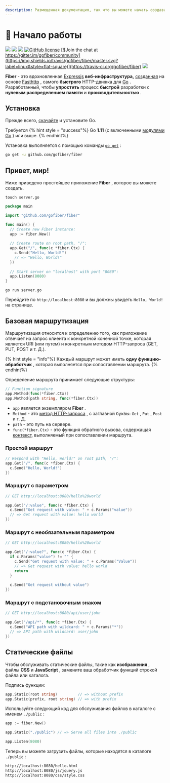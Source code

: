 ```yaml
---
description: Размещенная документация, так что вы можете начать создавать веб-приложения с Fiber.
---
```


# 📖 Начало работы

[![](https://img.shields.io/github/release/gofiber/fiber?style=flat-square)](https://github.com/gofiber/fiber/releases) [![](https://img.shields.io/badge/api-documentation-blue?style=flat-square)](https://fiber.wiki) ![](https://img.shields.io/badge/goreport-A%2B-brightgreen?style=flat-square) [![GitHub license](https://img.shields.io/badge/coverage-91%25-brightgreen?style=flat-square)](https://gocover.io/github.com/gofiber/fiber) [![Join the chat at https://gitter.im/gofiber/community](https://img.shields.io/travis/gofiber/fiber/master.svg?label=linux&style=flat-square)](https://travis-ci.org/gofiber/fiber) [![](https://img.shields.io/travis/gofiber/fiber/master.svg?label=windows&style=flat-square)](https://travis-ci.org/gofiber/fiber)

**Fiber** - это вдохновленная [Expressjs](https://github.com/expressjs/express) **веб-инфраструктура,** [созданная](https://github.com/valyala/fasthttp) на основе [Fasthttp](https://github.com/valyala/fasthttp) , самого **быстрого** HTTP-движка для [Go](https://golang.org/doc/) . Разработанный, чтобы **упростить** процесс **быстрой** разработки с **нулевым распределением памяти** и **производительностью** .

## Установка

Прежде всего, [скачайте](https://golang.org/dl/) и установите Go.

Требуется {% hint style = "success"%} Go **1.11** (с включенными [модулями Go](https://golang.org/doc/go1.11#modules) ) или выше. {% endhint%}

Установка выполняется с помощью команды [`go get`](https://golang.org/cmd/go/#hdr-Add_dependencies_to_current_module_and_install_them) :

```bash
go get -u github.com/gofiber/fiber
```

## Привет, мир!

Ниже приведено простейшее приложение **Fiber** , которое вы можете создать.

```text
touch server.go
```

```go
package main

import "github.com/gofiber/fiber"

func main() {
  // Create new Fiber instance:
  app := fiber.New()
  
  // Create route on root path, "/":
  app.Get("/", func(c *fiber.Ctx) {
    c.Send("Hello, World!")
    // => "Hello, World!"
  })
  
  // Start server on "localhost" with port "8080":
  app.Listen(8080)
}
```

```text
go run server.go
```

Перейдите по `http://localhost:8080` и вы должны увидеть `Hello, World!` на странице.

## Базовая маршрутизация

Маршрутизация относится к определению того, как приложение отвечает на запрос клиента к конкретной конечной точке, которая является URI (или путем) и конкретным методом HTTP-запроса (GET, PUT, POST и т. Д.).

{% hint style = "info"%} Каждый маршрут может иметь **одну функцию-обработчик** , которая выполняется при сопоставлении маршрута. {% endhint%}

Определение маршрута принимает следующие структуры:

```go
// Function signature
app.Method(func(*fiber.Ctx))
app.Method(path string, func(*fiber.Ctx))
```

- `app` является экземпляром **Fiber** .
- `Method` - это [метод HTTP-запроса](https://fiber.wiki/application#methods) , с заглавной буквы: `Get` , `Put` , `Post` и т. Д.
- `path` - это путь на сервере.
- `func(*fiber.Ctx)` - это функция обратного вызова, содержащая [контекст,](https://fiber.wiki/context) выполняемый при сопоставлении маршрута.

### Простой маршрут

```go
// Respond with "Hello, World!" on root path, "/":
app.Get("/", func(c *fiber.Ctx) {
  c.Send("Hello, World!")
})
```

### Маршрут с параметром

```go
// GET http://localhost:8080/hello%20world

app.Get("/:value", func(c *fiber.Ctx) {
  c.Send("Get request with value: " + c.Params("value"))
  // => Get request with value: hello world
})
```

### Маршрут с необязательным параметром

```go
// GET http://localhost:8080/hello%20world

app.Get("/:value?", func(c *fiber.Ctx) {
  if c.Params("value") != "" {
    c.Send("Get request with value: " + c.Params("Value"))
    // => Get request with value: hello world
    return
  }
  
  c.Send("Get request without value")
})
```

### Маршрут с подстановочным знаком

```go
// GET http://localhost:8080/api/user/john

app.Get("/api/*", func(c *fiber.Ctx) {
  c.Send("API path with wildcard: " + c.Params("*"))
  // => API path with wildcard: user/john
})
```

## Статические файлы

Чтобы обслуживать статические файлы, такие как **изображения** , файлы **CSS** и **JavaScript** , замените ваш обработчик функций строкой файла или каталога.

Подпись функции:

```go
app.Static(root string)         // => without prefix
app.Static(prefix, root string) // => with prefix
```

Используйте следующий код для обслуживания файлов в каталоге с именем `./public` :

```go
app := fiber.New()

app.Static("./public") // => Serve all files into ./public

app.Listen(8080)
```

Теперь вы можете загрузить файлы, которые находятся в каталоге `./public` :

```bash
http://localhost:8080/hello.html
http://localhost:8080/js/jquery.js
http://localhost:8080/css/style.css
```
